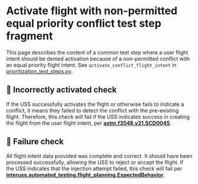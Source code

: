 # Activate flight with non-permitted equal priority conflict test step fragment

This page describes the content of a common test step where a user flight intent should be denied activation because of
a non-permitted conflict with an equal priority flight intent.
See `activate_conflict_flight_intent` in [prioritization_test_steps.py](prioritization_test_steps.py).

## 🛑 Incorrectly activated check

If the USS successfully activates the flight or otherwise fails to indicate a conflict, it means they failed to detect the
conflict with the pre-existing flight.
Therefore, this check will fail if the USS indicates success in creating the flight from the user flight intent,
per **[astm.f3548.v21.SCD0045](../../requirements/astm/f3548/v21.md)**.

## 🛑 Failure check

All flight intent data provided was complete and correct. It should have been processed successfully, allowing the USS
to reject or accept the flight. If the USS indicates that the injection attempt failed, this check will fail per
**[interuss.automated_testing.flight_planning.ExpectedBehavior](../../requirements/interuss/automated_testing/flight_planning.md)**.
